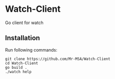 # Watch-Client
Go client for watch

## Installation
Run following commands:
```
git clone https://github.com/Mr-MSA/Watch-Client
cd Watch-Client
go build .
./watch help
